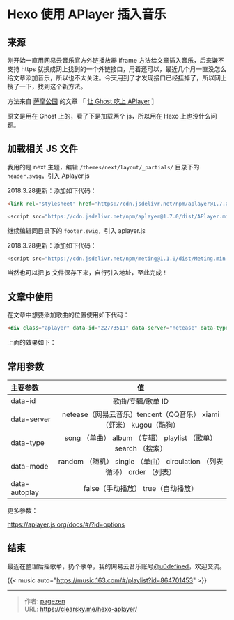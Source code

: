 # Hexo 使用 APlayer 插入音乐


## 来源

刚开始一直用网易云音乐官方外链播放器 iframe 方法给文章插入音乐，后来嫌不支持 https 就换成网上找到的一个外链接口，用着还可以，最近几个月一直没怎么给文章添加音乐，所以也不太关注。今天用到了才发现接口已经挂掉了，所以网上搜了一下，找到这个新方法。

方法来自 [萨摩公园](https://i-meto.com/) 的文章 「 [让 Ghost 吃上 APlayer](https://i-meto.com/ghost-aplayer/) ］

原文是用在 Ghost 上的，看了下是加载两个 js，所以用在 Hexo 上也没什么问题。

## 加载相关 JS 文件

我用的是 next 主题，编辑 `/themes/next/layout/_partials/` 目录下的 `header.swig`，引入 Aplayer.js

2018.3.28更新：添加如下代码：

```html
<link rel="stylesheet" href="https://cdn.jsdelivr.net/npm/aplayer@1.7.0/dist/APlayer.min.css">
```

```javascript
<script src="https://cdn.jsdelivr.net/npm/aplayer@1.7.0/dist/APlayer.min.js"></script>
```

继续编辑同目录下的 `footer.swig`，引入 aplayer.js


2018.3.28更新：添加如下代码：

```javascript
<script src="https://cdn.jsdelivr.net/npm/meting@1.1.0/dist/Meting.min.js"></script>
```
当然也可以把 js 文件保存下来，自行引入地址，至此完成！

## 文章中使用

在文章中想要添加歌曲的位置使用如下代码：

```html
<div class="aplayer" data-id="22773511" data-server="netease" data-type="song" data-mode="single"></div>
```

上面的效果如下：

<div class="aplayer" data-id="22773511" data-server="netease" data-type="song" data-mode="single"></div>

## 常用参数

| 主要参数          |                    值                     |
| :------------ | :--------------------------------------: |
| data-id       |               歌曲/专辑/歌单 ID                |
| data-server   | netease（网易云音乐）tencent（QQ音乐）  xiami（虾米）  kugou（酷狗） |
| data-type     | song （单曲）  album （专辑）  playlist （歌单）  search （搜索） |
| data-mode     | random （随机）  single （单曲）  circulation （列表循环）  order （列表） |
| data-autoplay |         false（手动播放）  true（自动播放）          |

更多参数：

https://aplayer.js.org/docs/#/?id=options

## 结束

最近在整理后摇歌单，扔个歌单，我的网易云音乐账号[@u0defined](http://music.163.com/#/user/home?id=64357308)，欢迎交流。

{{< music auto="https://music.163.com/#/playlist?id=864701453" >}}

---

> 作者: [pagezen](http://clearsky.me/)  
> URL: https://clearsky.me/hexo-aplayer/  

